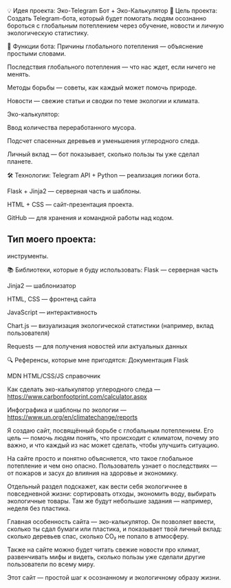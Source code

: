 💡 Идея проекта: Эко-Telegram Бот + Эко-Калькулятор
🎯 Цель проекта:
Создать Telegram-бота, который будет помогать людям осознанно бороться с глобальным потеплением через обучение, новости и личную экологическую статистику.

🔧 Функции бота:
Причины глобального потепления — объяснение простыми словами.

Последствия глобального потепления — что нас ждет, если ничего не менять.

Методы борьбы — советы, как каждый может помочь природе.

Новости — свежие статьи и сводки по теме экологии и климата.

Эко-калькулятор:

Ввод количества переработанного мусора.

Подсчет спасенных деревьев и уменьшения углеродного следа.

Личный вклад — бот показывает, сколько пользы ты уже сделал планете.

🛠️ Технологии:
Telegram API + Python — реализация логики бота.

Flask + Jinja2 — серверная часть и шаблоны.

HTML + CSS — сайт-презентация проекта.

GitHub — для хранения и командной работы над кодом.


## Тип моего проекта:
> 
инструменты.

📚 Библиотеки, которые я буду использовать:
Flask — серверная часть

Jinja2 — шаблонизатор

HTML, CSS — фронтенд сайта

JavaScript — интерактивность

Chart.js — визуализация экологической статистики (например, вклад пользователя)

Requests — для получения новостей или актуальных данных

🔍 Референсы, которые мне пригодятся:
Документация Flask


MDN HTML/CSS/JS справочник

Как сделать эко-калькулятор углеродного следа — https://www.carbonfootprint.com/calculator.aspx

Инфографика и шаблоны по экологии — https://www.un.org/en/climatechange/reports

Я создаю сайт, посвящённый борьбе с глобальным потеплением. Его цель — помочь людям понять, что происходит с климатом, почему это важно, и что каждый из нас может сделать, чтобы улучшить ситуацию.

На сайте просто и понятно объясняется, что такое глобальное потепление и чем оно опасно. Пользователь узнает о последствиях — от пожаров и засух до влияния на здоровье и экономику.

Отдельный раздел подскажет, как вести себя экологичнее в повседневной жизни: сортировать отходы, экономить воду, выбирать экологичные товары. Там же будут небольшие задания — например, неделя без пластика.

Главная особенность сайта — эко-калькулятор. Он позволяет ввести, сколько ты сдал бумаги или пластика, и показывает твой личный вклад: сколько деревьев спас, сколько СО₂ не попало в атмосферу.

Также на сайте можно будет читать свежие новости про климат, развенчивать мифы и видеть, сколько пользы уже сделали другие пользователи по всему миру.

Этот сайт — простой шаг к осознанному и экологичному образу жизни.










